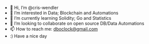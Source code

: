 - 👋 Hi, I’m @cris-wendler
- 👀 I’m interested in Data; Blockchain and Automations
- 🌱 I’m currently learning Solidity; Go and Statistics 
- 💞️ I’m looking to collaborate on open source DB/Data Automations
- 📫 How to reach me: dboclock@gmail.com
- :) Have a nice day

<!---
cris-wendler/cris-wendler is a ✨ special ✨ repository because its `README.md` (this file) appears on your GitHub profile.
You can click the Preview link to take a look at your changes.
--->
